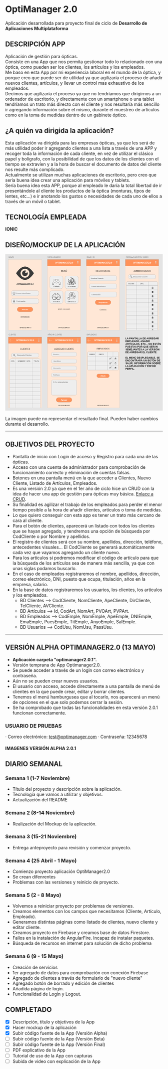 # OptiManager 2.0
Aplicación desarrollada para proyecto final de ciclo de **Desarrollo de Aplicaciones Multiplataforma**

## DESCRIPCIÓN APP
Aplicación de gestión para ópticas. <br>
Consiste en una App que nos permita gestionar todo lo relacionado con una óptica, como pueden ser los clientes, los artículos y los empleados. <br>
Me baso en esta App por mi experiencia laboral en el mundo de la óptica, y porque creo que puede ser de utilidad ya que agilizaría el proceso de añadir nuevos clientes, artículos, y llevar un control mas exhaustivo de los empleados. <br>
Decimos que agilizaría el proceso ya que no tendríamos que dirigirnos a un ordenador de escritorio, y directamente con un smartphone o una tablet tendríamos un trato más directo con el cliente y nos resultaría más sencillo ir agregando información sobre el mismo, durante el muestreo de artículos como en la toma de medidas dentro de un gabinete óptico. <br>

## ¿A quién va dirigida la aplicación?
Esta aplicación va dirigida para las empresas ópticas, ya que les será de más utilidad poder ir agregando clientes a una lista a través de una APP y recoger toda la información de cada cliente, en vez de utilizar el clásico papel y bolígrafo, con la posibilidad de que los datos de los clientes con el tiempo se extravíen y a la hora de buscar el documento de datos del cliente nos resulte más complicado. <br>
Actualmente se utilizan muchas aplicaciones de escritorio, pero creo que sería buena idea crear una aplicación para móviles y tablets.<br>
Sería buena idea esta APP, porque al empleado le daría la total libertad de ir presentándole al cliente los productos de la óptica (monturas, tipos de lentes, etc...) e ir anotando los gustos o necesidades de cada uno de ellos a través de un móvil o tablet.


## TECNOLOGÍA EMPLEADA 
<strong> IONIC </strong>

## DISEÑO/MOCKUP DE LA APLICACIÓN
![image](mockup_app.png "Mockup app") <br>

La imagen puede no representar el resultado final. Pueden haber cambios durante el desarrollo.

----------------------------------

## OBJETIVOS DEL PROYECTO
- Pantalla de inicio con Login de acceso y Registro para cada una de las ópticas.
- Acceso con una cuenta de administrador para comprobación de funcionamiento correcto y eliminación de cuentas falsas.
- Botones en una pantalla menú en la que acceder a Clientes, Nuevo Cliente, Listado de Artículos, Empleados.
- Es una versión 2.0 ya que en el 1er año de ciclo hice un CRUD con la idea de hacer una app de gestión para ópticas muy básica. [Enlace a CRUD](https://github.com/Miguelgm1693/CRUD_OptiManager).
- Su finalidad es agilizar el trabajo de los empleados para perder el menor tiempo posible a la hora de añadir clientes, artículos o toma de medidas.
- Lo que quiero conseguir con esta app es tener un trato más cercano de cara al cliente.
- Para el botón de clientes, aparecerá un listado con todos los clientes que se hayan agregado, y tendremos una opción de búsqueda por CodCliente o por Nombre y apellidos.
- El registro de clientes será con su nombre, apellidos, dirección, teléfono, antecedentes visuales... El CodCliente se generará automáticamente cada vez que vayamos agregando un cliente nuevo.
- Para los artículos si podremos modificar el código de artículo para que la búsqueda de los artículos sea de manera más sencilla, ya que con unas siglas podamos buscarlo.
- En el caso de empleados registraremos el nombre, apellidos, dirección, correo electrónico, DNI, puesto que ocupa, titulación, años en la empresa, salario.
- En la base de datos registraremos los usuarios, los clientes, los artículos y los empleados.
  - BD Clientes --> CodCliente, NomCliente, ApeCliente, DirCliente, TelCliente, AVCliente.
  - BD Artículos --> Id, CodArt, NomArt, PVOArt, PVPArt.
  - BD Empleados --> CodEmple, NomEmple, ApeEmple, DNIEmple, EmaEmple, PuesEmple, TitEmple, AnyoEmple, SalEmple.
  - BD Usuarios --> CodUsu, NomUsu, PassUsu.
<hr>

## VERSIÓN ALPHA OPTIMANAGER2.0 (13 MAYO)
- <strong>Aplicación carpeta "optimanager2.0.1".</strong>
- Versión temprana de App Optimanager2.0.
- Se puede acceder a través de un login con correo electrónico y contraseña.
- Aún no se pueden crear nuevos usuarios.
- El usuario con acceso, accede directamente a una pantalla de menú de clientes en la que puede crear, editar y borrar clientes.
- Tenemos el menú hamburgusea que al tocarlo, nos aparecerá un menú de opciones en el que solo podemos cerrar la sesión.
- Se ha comprobado que todas las funcionalidades en esta versión 2.0.1 funcionan correctamente.

### USUARIO DE PRUEBAS 
· Correo electrónico: test@optimanager.com
· Contraseña: 12345678

#### IMAGENES VERSIÓN ALPHA 2.0.1




## DIARIO SEMANAL
### Semana 1 (1-7 Noviembre)
- Título del proyecto y descripción sobre la aplicación.
- Tecnología que vamos a utilizar y objetivos.
- Actualización del README

### Semana 2 (8-14 Noviembre)
- Realización del Mockup de la aplicación.

### Semana 3 (15-21 Noviembre)
- Entrega anteproyecto para revisión y comenzar proyecto.

### Semana 4 (25 Abril - 1 Mayo)
- Comienzo proyecto aplicación OptiManager2.0
- Se crean difenrentes
- Problemas con las versiones y reinicio de proyecto.

### Semana 5 (2 - 8 Mayo) 
- Volvemos a reiniciar proyecto por problemas de versiones.
- Creamos elementos con los campos que necesitamos (Cliente, Artículo, Empleado).
- Generamos distintas páginas como listado de clientes, nuevo cliente y editar cliente.
- Creamos proyecto en Firebase y creamos base de datos Firestore.
- Fallos en la instalación de AngularFire. Incapaz de instalar paquetes.
- Búsqueda de recursos en internet para solución de dicho problema

### Semana 6 (9 - 15 Mayo)
- Creación de servicios
- 1er agregado de datos para comprobación con conexión Firebase
- Agregado de clientes a través de formulario de "nuevo cliente"
- Agregado botón de borrado y edición de clientes
- Añadida página de login.
- Funcionalidad de Login y Logout.

## COMPLETADO
- [X] Descripción, título y objetivos de la App
- [X] Hacer mockup de la aplicación
- [X] Subir código fuente de la App (Versión Alpha)
- [ ] Subir código fuente de la App (Versión Beta)
- [ ] Subir código fuente de la App (Versión Final)
- [ ] PDF explicativo de la App
- [ ] Tutorial de uso de la App con capturas
- [ ] Subida de video con explicación de la App

